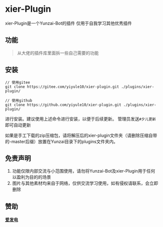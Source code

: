 # xier-Plugin
xier-Plugin是一个Yunzai-Bot的插件
仅用于自我学习其他优秀插件

## 功能
> 从大佬的插件库里面拆一些自己需要的功能

## 安装
```
// 使用gitee
git clone https://gitee.com/yiyule10/xier-plugin.git ./plugins/xier-plugin/

// 使用github
git clone https://github.com/yiyule10/xier-plugin.git ./plugins/xier-plugin/
```

进行安装。建议使用上述命令进行安装，以便于后续更新。 管理员发送`#夕儿更新`即可自动更新

如果是手工下载的zip压缩包，请将解压后的xier-plugin文件夹（请删除压缩自带的-master后缀）放置在Yunzai目录下的plugins文件夹内。

## 免责声明
1. 功能仅限内部交流与小范围使用，请勿将Yunzai-Bot及xier-Plugin用于任何以盈利为目的的场景
2. 图片与其他素材均来自于网络，仅供交流学习使用，如有侵权请联系，会立即删除

## 赞助
#### [爱发电](https://afdian.net/a/yiyule)